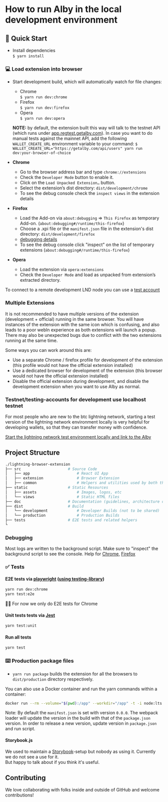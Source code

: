 # How to run Alby in the local development environment

## 🚀 Quick Start

- Install dependencies\
  `$ yarn install`

### 💻 Load extension into browser

- Start development build, which will automatically watch for file changes:

  - Chrome\
    `$ yarn run dev:chrome`
  - Firefox\
    `$ yarn run dev:firefox`
  - Opera\
     `$ yarn run dev:opera`
  
  **NOTE:** by default, the extension built this way will talk to the testnet API (which runs under [app.regtest.getalby.com](https://app.regtest.getalby.com/user)). In case you want to do manual tests against the mainnet API, add the following `WALLET_CREATE_URL` environment variable to your command: `$ WALLET_CREATE_URL="https://getalby.com/api/users" yarn run dev:your-browser-of-choice`

- **Chrome**

  - Go to the browser address bar and type `chrome://extensions`
  - Check the `Developer Mode` button to enable it.
  - Click on the `Load Unpacked Extension…` button.
  - Select the extension’s dist directory: `dist/development/chrome`
  - To see the debug console check the `inspect views` in the extension details

- **Firefox**

  - Load the Add-on via `about:debugging` => `This Firefox` as temporary Add-on. (`about:debugging#/runtime/this-firefox`)
  - Choose a .xpi file or the `manifest.json` file in the extension's dist directory: `dist/development/firefox`
  - [debugging details](https://extensionworkshop.com/documentation/develop/debugging/#debugging_popups)
  - To see the debug console click "inspect" on the list of temporary extensions (`about:debugging#/runtime/this-firefox`)

- **Opera**

  - Load the extension via `opera:extensions`
  - Check the `Developer Mode` and load as unpacked from extension’s extracted directory.

To connect to a remote development LND node you can use a [test account](https://github.com/bumi/lightning-browser-extension/wiki/Test-setup)

### Multiple Extensions

It is not recommended to have multiple versions of the extension (development + official) running in the same browser. You will have instances of the extension with the same icon which is confusing, and also leads to a poor webln experience as both extensions will launch a popup. There may also be unexpected bugs due to conflict with the two extensions running at the same time.

Some ways you can work around this are:

- Use a separate Chrome / firefox profile for development of the extension (this profile would not have the official extension installed)
- Use a dedicated browser for development of the extension (this browser would not have the official extension installed)
- Disable the official extension during development, and disable the development extension when you want to use Alby as normal.

### Testnet/testing-accounts for development use localhost testnet

For most people who are new to the btc lightning network, starting a test version of the lightning network environment locally is very helpful for developing wallets, so that they can transfer money with confidence.

[Start the lightning network test environment locally and link to the Alby](https://github.com/getAlby/lightning-browser-extension/wiki/Start-the-lightning-network-test-environment-locally-and-link-to-the-Alby)

## Project Structure

```bash
./lightning-browser-extension
├── src                     # Source Code
│   ├── app                     # React UI App
│   ├── extension               # Browser Extension
│   ├── common                  # Helpers and utilities used by both the React App and the Browser Extension
├── static                  # Static Resources
│   ├── assets                  # Images, logos, etc
│   └── views                   # Static HTML files
├── doc                     # Documentation (guidelines, architecture docs, etc)
├── dist                    # Build
│   └── development             # Developer Builds (not to be shared)
│   └── production              # Production Builds
├── tests                   # E2E tests and related helpers
└
```

### Debugging

Most logs are written to the background script. Make sure to "inspect" the background script to see the console. Help for [Chrome](https://developer.chrome.com/docs/extensions/mv3/tut_debugging/), [Firefox](https://extensionworkshop.com/documentation/develop/debugging/)

### :white_check_mark: Tests

#### E2E tests via [playwright](https://playwright.dev) ([using testing-library](https://testing-library.com/docs/pptr-testing-library/intro/))

```bash
yarn run dev:chrome
yarn test:e2e
```

:tipping_hand_woman: For now we only do E2E tests for Chrome

#### Unit tests tests via [Jest](https://jestjs.io)

```bash
yarn test:unit
```

#### Run all tests

```bash
yarn test
```

### ⌨️ Production package files

- `yarn run package` builds the extension for all the browsers to `dist/production` directory respectively.

You can also use a Docker container and run the yarn commands within a container:

```bash
docker run --rm --volume="$(pwd):/app" --workdir="/app" -t -i node:lts "yarn install && yarn run package"
```

Note: By default the `manifest.json` is set with version `0.0.0`. The webpack loader will update the version in the build with that of the `package.json` version. In order to release a new version, update version in `package.json` and run script.

#### Storybook.js

We used to maintain a [Storybook](https://storybook.js.org)-setup but nobody as using it. Currently we do not see a use for it.\
But happy to talk about if you think it's useful.

## Contributing

We love collaborating with folks inside and outside of GitHub and welcome contributions!

